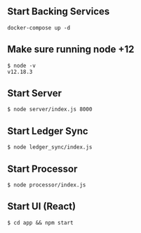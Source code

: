 ## Start Backing Services

```
docker-compose up -d
```

## Make sure running node +12
```
$ node -v
v12.18.3
```

## Start Server
```
$ node server/index.js 8000
```

## Start Ledger Sync
```
$ node ledger_sync/index.js
```

## Start Processor
```
$ node processor/index.js
```

## Start UI (React)
```
$ cd app && npm start
```